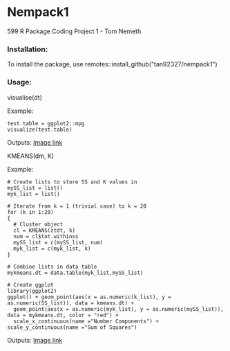 # Nempack1
599 R Package Coding Project 1 - Tom Nemeth

### Installation:
To install the package, use remotes::install_github("tan92327/nempack1")

### Usage:

visualise(dt)

Example: 
```
test.table = ggplot2::mpg
visualize(test.table)
```
Outputs:
[Image link](https://imgur.com/a/agiSgM0)

KMEANS(dm, K)

Example:
```
# Create lists to store SS and K values in
mySS_list = list()
myk_list = list()

# Iterate from k = 1 (trivial case) to k = 20
for (k in 1:20) 
{
  # Cluster object
  cl = KMEANS(ztdt, k)
  num = cl$tot.withinss
  mySS_list = c(mySS_list, num)
  myk_list = c(myk_list, k)
}

# Combine lists in data table
mykmeans.dt = data.table(myk_list,mySS_list)

# Create ggplot
library(ggplot2)
ggplot() + geom_point(aes(x = as.numeric(k_list), y = as.numeric(SS_list)), data = kmeans.dt) +
  geom_point(aes(x = as.numeric(myk_list), y = as.numeric(mySS_list)), data = mykmeans.dt, color = "red") +
  scale_x_continuous(name ="Number Components") + scale_y_continuous(name ="Sum of Squares")
```
Outputs:
[Image link](https://imgur.com/a/mz8OvMD)
